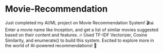 # Movie-Recommendation
Just completed my AI/ML project on Movie Recommendation System! 🎬📊 Enter a movie name like Inception, and get a list of similar movies suggested based on their content and features. 🔥 Used TF-IDF Vectorizer, Cosine Similarity, and enumerate() to build this system. Excited to explore more in the world of AI-powered recommendations! 🚀
